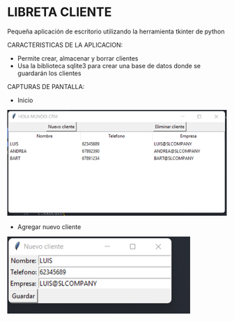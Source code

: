 # LIBRETA CLIENTE
Pequeña aplicación de escritorio utilizando la herramienta tkinter de python

CARACTERISTICAS DE LA APLICACION:

* Permite crear, almacenar y borrar clientes
* Usa la biblioteca sqlite3 para crear una base de datos donde se guardarán los clientes

CAPTURAS DE PANTALLA:
* Inicio
<img src="images/inicio.png">

* Agregar nuevo cliente
<img src="images/nuevo_cliente.png">

